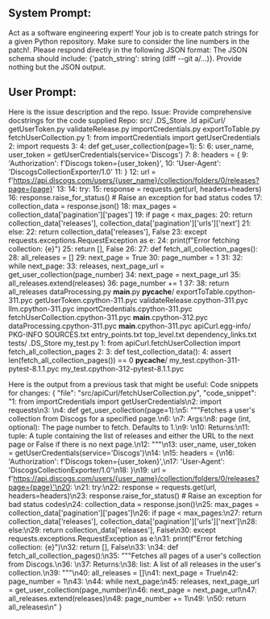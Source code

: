 System Prompt:
----------------
Act as a software engineering expert! Your job is to create patch strings for a given Python repository. Make sure to consider the line numbers in the patch!.
Please respond directly in the following JSON format: The JSON schema should include: {'patch_string': string (diff --git a/...)}. Provide nothing but the JSON output.

User Prompt:
--------------
Here is the issue description and the repo.
Issue:
Provide comprehensive docstrings for the code supplied
Repo:
src/
    .DS_Store
    .ld
    apiCurl/
        getUserToken.py
        validateRelease.py
        importCredentials.py
        exportToTable.py
        fetchUserCollection.py
            1: from importCredentials import getUserCredentials
            2: import requests
            3: 
            4: def get_user_collection(page=1):
            5: 
            6:     user_name, user_token = getUserCredentials(service='Discogs')
            7: 
            8:     headers = {
            9:         'Authorization': f'Discogs token={user_token}',
            10:         'User-Agent': 'DiscogsCollectionExporter/1.0'
            11:     }
            12:     url = f'https://api.discogs.com/users/{user_name}/collection/folders/0/releases?page={page}'
            13: 
            14:     try:
            15:         response = requests.get(url, headers=headers)
            16:         response.raise_for_status()  # Raise an exception for bad status codes
            17:         collection_data = response.json()
            18:         max_pages = collection_data['pagination']['pages']
            19:         if page < max_pages:
            20:             return collection_data['releases'], collection_data['pagination']['urls']['next']
            21:         else:
            22:             return collection_data['releases'], False
            23:     except requests.exceptions.RequestException as e:
            24:         print(f"Error fetching collection: {e}")
            25:         return [], False
            26: 
            27: def fetch_all_collection_pages():
            28:     all_releases = []
            29:     next_page = True
            30:     page_number = 1
            31: 
            32:     while next_page:
            33:         releases, next_page_url = get_user_collection(page_number)
            34:         next_page = next_page_url
            35:         all_releases.extend(releases)
            36:         page_number += 1
            37: 
            38:     return all_releases
        dataProcessing.py
        __main__.py
        __pycache__/
            exportToTable.cpython-311.pyc
            getUserToken.cpython-311.pyc
            validateRelease.cpython-311.pyc
            llm.cpython-311.pyc
            importCredentials.cpython-311.pyc
            fetchUserCollection.cpython-311.pyc
            __main__.cpython-312.pyc
            dataProcessing.cpython-311.pyc
            __main__.cpython-311.pyc
    apiCurl.egg-info/
        PKG-INFO
        SOURCES.txt
        entry_points.txt
        top_level.txt
        dependency_links.txt
tests/
    .DS_Store
    my_test.py
        1: from apiCurl.fetchUserCollection import fetch_all_collection_pages
        2: 
        3: def test_collection_data():
        4:     assert len(fetch_all_collection_pages()) == 0
    __pycache__/
        my_test.cpython-311-pytest-8.1.1.pyc
        my_test.cpython-312-pytest-8.1.1.pyc

Here is the output from a previous task that might be useful:
Code snippets for changes: {
"file": "src/apiCurl/fetchUserCollection.py",
"code_snippet": "1: from importCredentials import getUserCredentials\n2: import requests\n3: \n4: def get_user_collection(page=1):\n5:     \"\"\"Fetches a user's collection from Discogs for a specified page.\n6: \n7:     Args:\n8:         page (int, optional): The page number to fetch. Defaults to 1.\n9: \n10:     Returns:\n11:         tuple: A tuple containing the list of releases and either the URL to the next page or False if there is no next page.\n12:     \"\"\"\n13:     user_name, user_token = getUserCredentials(service='Discogs')\n14: \n15:     headers = {\n16:         'Authorization': f'Discogs token={user_token}',\n17:         'User-Agent': 'DiscogsCollectionExporter/1.0'\n18:     }\n19:     url = f'https://api.discogs.com/users/{user_name}/collection/folders/0/releases?page={page}'\n20: \n21:     try:\n22:         response = requests.get(url, headers=headers)\n23:         response.raise_for_status()  # Raise an exception for bad status codes\n24:         collection_data = response.json()\n25:         max_pages = collection_data['pagination']['pages']\n26:         if page < max_pages:\n27:             return collection_data['releases'], collection_data['pagination']['urls']['next']\n28:         else:\n29:             return collection_data['releases'], False\n30:     except requests.exceptions.RequestException as e:\n31:         print(f\"Error fetching collection: {e}\")\n32:         return [], False\n33: \n34: def fetch_all_collection_pages():\n35:     \"\"\"Fetches all pages of a user's collection from Discogs.\n36: \n37:     Returns:\n38:         list: A list of all releases in the user's collection.\n39:     \"\"\"\n40:     all_releases = []\n41:     next_page = True\n42:     page_number = 1\n43: \n44:     while next_page:\n45:         releases, next_page_url = get_user_collection(page_number)\n46:         next_page = next_page_url\n47:         all_releases.extend(releases)\n48:         page_number += 1\n49: \n50:     return all_releases\n"
}
